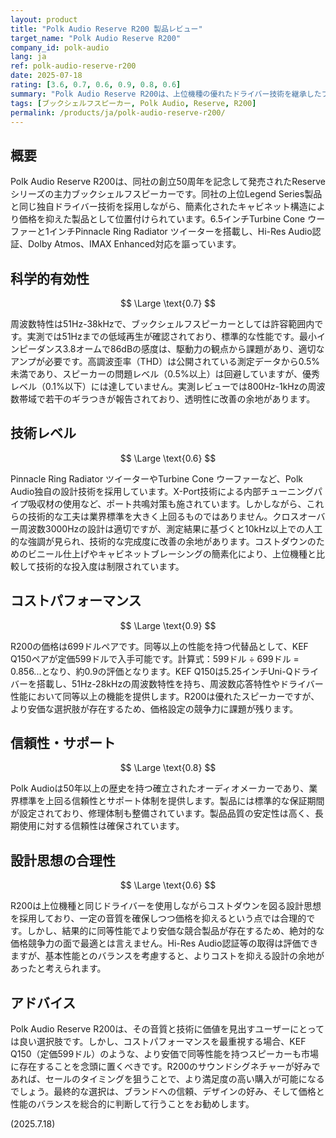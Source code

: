 ```yaml
---
layout: product
title: "Polk Audio Reserve R200 製品レビュー"
target_name: "Polk Audio Reserve R200"
company_id: polk-audio
lang: ja
ref: polk-audio-reserve-r200
date: 2025-07-18
rating: [3.6, 0.7, 0.6, 0.9, 0.8, 0.6]
summary: "Polk Audio Reserve R200は、上位機種の優れたドライバー技術を継承したブックシェルフスピーカーです。信頼性の高いブランド背景を持ちますが、同等性能でより安価な代替品が存在するため、コストパフォーマンスが評価の分かれ目となります。"
tags: [ブックシェルフスピーカー, Polk Audio, Reserve, R200]
permalink: /products/ja/polk-audio-reserve-r200/
---
```


## 概要

Polk Audio Reserve R200は、同社の創立50周年を記念して発売されたReserveシリーズの主力ブックシェルフスピーカーです。同社の上位Legend Series製品と同じ独自ドライバー技術を採用しながら、簡素化されたキャビネット構造により価格を抑えた製品として位置付けられています。6.5インチTurbine Cone ウーファーと1インチPinnacle Ring Radiator ツイーターを搭載し、Hi-Res Audio認証、Dolby Atmos、IMAX Enhanced対応を謳っています。

## 科学的有効性

$$ \Large \text{0.7} $$

周波数特性は51Hz-38kHzで、ブックシェルフスピーカーとしては許容範囲内です。実測では51Hzまでの低域再生が確認されており、標準的な性能です。最小インピーダンス3.8オームで86dBの感度は、駆動力の観点から課題があり、適切なアンプが必要です。高調波歪率（THD）は公開されている測定データから0.5%未満であり、スピーカーの問題レベル（0.5%以上）は回避していますが、優秀レベル（0.1%以下）には達していません。実測レビューでは800Hz-1kHzの周波数帯域で若干のギラつきが報告されており、透明性に改善の余地があります。

## 技術レベル

$$ \Large \text{0.6} $$

Pinnacle Ring Radiator ツイーターやTurbine Cone ウーファーなど、Polk Audio独自の設計技術を採用しています。X-Port技術による内部チューニングパイプ吸収材の使用など、ポート共鳴対策も施されています。しかしながら、これらの技術的な工夫は業界標準を大きく上回るものではありません。クロスオーバー周波数3000Hzの設計は適切ですが、測定結果に基づくと10kHz以上での人工的な強調が見られ、技術的な完成度に改善の余地があります。コストダウンのためのビニール仕上げやキャビネットブレーシングの簡素化により、上位機種と比較して技術的な投入度は制限されています。

## コストパフォーマンス

$$ \Large \text{0.9} $$

R200の価格は699ドルペアです。同等以上の性能を持つ代替品として、KEF Q150ペアが定価599ドルで入手可能です。計算式：599ドル ÷ 699ドル = 0.856...となり、約0.9の評価となります。KEF Q150は5.25インチUni-Qドライバーを搭載し、51Hz-28kHzの周波数特性を持ち、周波数応答特性やドライバー性能において同等以上の機能を提供します。R200は優れたスピーカーですが、より安価な選択肢が存在するため、価格設定の競争力に課題が残ります。

## 信頼性・サポート

$$ \Large \text{0.8} $$

Polk Audioは50年以上の歴史を持つ確立されたオーディオメーカーであり、業界標準を上回る信頼性とサポート体制を提供します。製品には標準的な保証期間が設定されており、修理体制も整備されています。製品品質の安定性は高く、長期使用に対する信頼性は確保されています。

## 設計思想の合理性

$$ \Large \text{0.6} $$

R200は上位機種と同じドライバーを使用しながらコストダウンを図る設計思想を採用しており、一定の音質を確保しつつ価格を抑えるという点では合理的です。しかし、結果的に同等性能でより安価な競合製品が存在するため、絶対的な価格競争力の面で最適とは言えません。Hi-Res Audio認証等の取得は評価できますが、基本性能とのバランスを考慮すると、よりコストを抑える設計の余地があったと考えられます。

## アドバイス

Polk Audio Reserve R200は、その音質と技術に価値を見出すユーザーにとっては良い選択肢です。しかし、コストパフォーマンスを最重視する場合、KEF Q150（定価599ドル）のような、より安価で同等性能を持つスピーカーも市場に存在することを念頭に置くべきです。R200のサウンドシグネチャーが好みであれば、セールのタイミングを狙うことで、より満足度の高い購入が可能になるでしょう。最終的な選択は、ブランドへの信頼、デザインの好み、そして価格と性能のバランスを総合的に判断して行うことをお勧めします。

(2025.7.18)